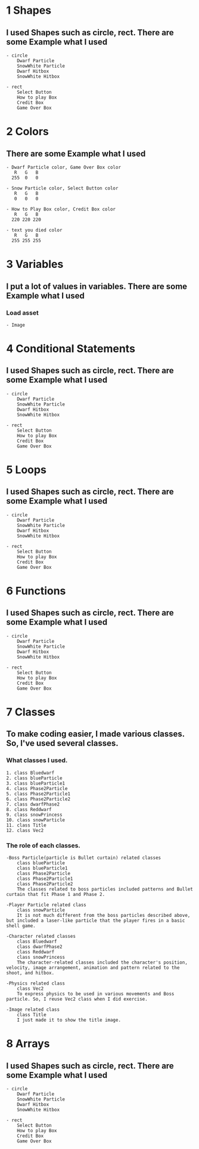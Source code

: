 1 Shapes
========
I used Shapes such as circle, rect. There are some Example what I used
----------------------------------------------------------------------
    - circle
        Dwarf Particle
        SnowWhite Particle
        Dwarf Hitbox
        SnowWhite Hitbox

    - rect
        Select Button
        How to play Box
        Credit Box
        Game Over Box

2 Colors
========
There are some Example what I used
----------------------------------
    - Dwarf Particle color, Game Over Box color
       R   G   B
      255  0   0

    - Snow Particle color, Select Button color
       R   G   B
       0   0   0   

    - How to Play Box color, Credit Box color
       R   G   B
      220 220 220     
    
    - text you died color
       R   G   B
      255 255 255    

3 Variables
===========
I put a lot of values in variables. There are some Example what I used
----------------------------------------------------------------------
### Load asset
    - Image
        
4 Conditional Statements
========================
I used Shapes such as circle, rect. There are some Example what I used
----------------------------------------------------------------------
    - circle
        Dwarf Particle
        SnowWhite Particle
        Dwarf Hitbox
        SnowWhite Hitbox

    - rect
        Select Button
        How to play Box
        Credit Box
        Game Over Box

5 Loops
=======
I used Shapes such as circle, rect. There are some Example what I used
----------------------------------------------------------------------
    - circle
        Dwarf Particle
        SnowWhite Particle
        Dwarf Hitbox
        SnowWhite Hitbox

    - rect
        Select Button
        How to play Box
        Credit Box
        Game Over Box

6 Functions
===========
I used Shapes such as circle, rect. There are some Example what I used
----------------------------------------------------------------------
    - circle
        Dwarf Particle
        SnowWhite Particle
        Dwarf Hitbox
        SnowWhite Hitbox

    - rect
        Select Button
        How to play Box
        Credit Box
        Game Over Box

7 Classes
=========
To make coding easier, I made various classes. So, I've used several classes.
-----------------------------------------------------------------------------
### What classes I used.

    1. class Bluedwarf
    2. class blueParticle
    3. class blueParticle1
    4. class Phase2Particle
    5. class Phase2Particle1
    6. class Phase2Particle2
    7. class dwarfPhase2
    8. class Reddwarf
    9. class snowPrincess
    10. class snowParticle
    11. class Title
    12. class Vec2

### The role of each classes.

    -Boss Particle(particle is Bullet curtain) related classes
        class blueParticle
        class blueParticle1
        class Phase2Particle
        class Phase2Particle1
        class Phase2Particle2
        The classes related to boss particles included patterns and Bullet curtain that fit Phase 1 and Phase 2.

    -Player Particle related class
        class snowParticle
        It is not much different from the boss particles described above, but included a laser-like particle that the player fires in a basic shell game.
    
    -Character related classes
        class Bluedwarf
        class dwarfPhase2
        class Reddwarf
        class snowPrincess
        The character-related classes included the character's position, velocity, image arrangement, animation and pattern related to the shoot, and hitbox.

    -Physics related class
        class Vec2
        To express physics to be used in various movements and Boss particle. So, I reuse Vec2 class when I did exercise.

    -Image related class
        class Title
        I just made it to show the title image.



8 Arrays
========
I used Shapes such as circle, rect. There are some Example what I used
----------------------------------------------------------------------
    - circle
        Dwarf Particle
        SnowWhite Particle
        Dwarf Hitbox
        SnowWhite Hitbox

    - rect
        Select Button
        How to play Box
        Credit Box
        Game Over Box         
             
    
    


